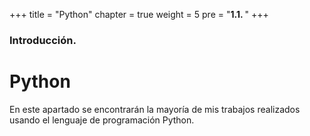+++
title = "Python"
chapter = true
weight = 5
pre = "<b>1.1. </b>"
+++

### Introducción.

# Python

En este apartado se encontrarán la mayoría de mis trabajos realizados usando el lenguaje de programación Python.